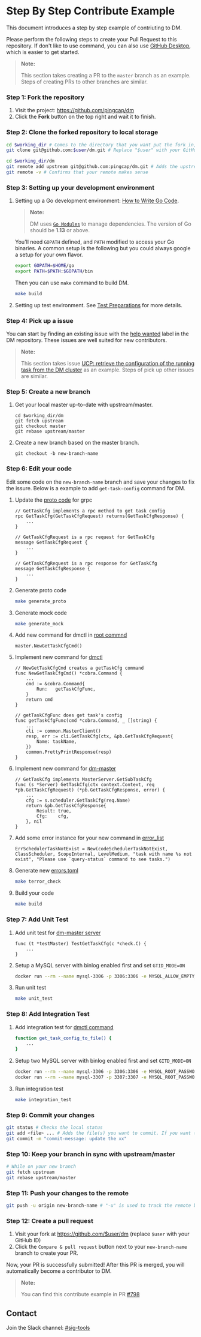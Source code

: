 # Step By Step Contribute Example

This document introduces a step by step example of contriuting to DM.

Please perform the following steps to create your Pull Request to this repository. If don't like to use command, you can also use [GitHub Desktop](https://desktop.github.com/), which is easier to get started.

> **Note:**
>
> This section takes creating a PR to the `master` branch as an example. Steps of creating PRs to other branches are similar.

### Step 1: Fork the repository

1. Visit the project: <https://github.com/pingcap/dm>
2. Click the **Fork** button on the top right and wait it to finish.

### Step 2: Clone the forked repository to local storage

```sh
cd $working_dir # Comes to the directory that you want put the fork in, for example, "cd ~/code"
git clone git@github.com:$user/dm.git # Replace "$user" with your GitHub ID

cd $working_dir/dm
git remote add upstream git@github.com:pingcap/dm.git # Adds the upstream repo
git remote -v # Confirms that your remote makes sense
```

### Step 3: Setting up your development environment

1. Setting up a Go development environment: [How to Write Go Code](http://golang.org/doc/code.html).

    > **Note:**
    >
    > DM uses [`Go Modules`](https://github.com/golang/go/wiki/Modules) to manage dependencies. The version of Go should be **1.13** or above.

    You'll need `GOPATH` defined, and `PATH` modified to access your Go binaries. A
    common setup is the following but you could always google a setup for your own
    flavor.

    ```sh
    export GOPATH=$HOME/go
    export PATH=$PATH:$GOPATH/bin
    ```

    Then you can use `make` command to build DM.

    ```sh
    make build
    ```

2. Setting up test environment. See [Test Preparations](tests/README.md#Preparations) for more details.

### Step 4: Pick up a issue

You can start by finding an existing issue with the
[help wanted](https://github.com/pingcap/dm/labels/help%20wanted)
label in the DM repository. These issues are well suited for new contributors.

> **Note:**
>
> This section takes issue [UCP: retrieve the configuration of the running task from the DM cluster](https://github.com/pingcap/dm/issues/182) as an example. Steps of pick up other issues are similar.

### Step 5: Create a new branch

1. Get your local master up-to-date with upstream/master.

    ```
    cd $working_dir/dm
    git fetch upstream
    git checkout master
    git rebase upstream/master
    ```

2. Create a new branch based on the master branch.

    ```
    git checkout -b new-branch-name
    ```

### Step 6: Edit your code

Edit some code on the `new-branch-name` branch and save your changes to fix the issure. Below is a example to add `get-task-config` command for DM.

1. Update the [proto code](dm/proto/dmmaster.proto) for grpc

    ```
    // GetTaskCfg implements a rpc method to get task config
    rpc GetTaskCfg(GetTaskCfgRequest) returns(GetTaskCfgResponse) {
        ...
    }
    
    // GetTaskCfgRequest is a rpc request for GetTaskCfg
    message GetTaskCfgRequest {
        ...
    }
    
    // GetTaskCfgRequest is a rpc response for GetTaskCfg
    message GetTaskCfgResponse {
        ...
    } 
    ```

2. Generate proto code

    ```sh
    make generate_proto
    ```

3. Generate mock code

    ```sh
    make generate_mock
    ```

4. Add new command for dmctl in [root commnd](dm/ctl/ctl.go)

    ```
    master.NewGetTaskCfgCmd()
    ```

5. Implement new command for [dmctl](dm/ctl/master/get_task_config.go)

    ```golang
    // NewGetTaskCfgCmd creates a getTaskCfg command
    func NewGetTaskCfgCmd() *cobra.Command {
        ...
        cmd := &cobra.Command{
    		Run:   getTaskCfgFunc,
        }
        return cmd
    }

    // getTaskCfgFunc does get task's config
    func getTaskCfgFunc(cmd *cobra.Command, _ []string) {
        ...
        cli := common.MasterClient()
        resp, err := cli.GetTaskCfg(ctx, &pb.GetTaskCfgRequest{
    		Name: taskName,
        })
        common.PrettyPrintResponse(resp)
    }
    ```

6. Implement new command for [dm-master](dm/master/server.go)

    ```golang
    // GetTaskCfg implements MasterServer.GetSubTaskCfg
    func (s *Server) GetTaskCfg(ctx context.Context, req *pb.GetTaskCfgRequest) (*pb.GetTaskCfgResponse, error) {
        ...
    	cfg := s.scheduler.GetTaskCfg(req.Name)
    	return &pb.GetTaskCfgResponse{
    		Result: true,
    		Cfg:    cfg,
    	}, nil
    }
    ```

7. Add some error instance for your new command in [error_list](pkg/terror/error_list.go)

    ```golang
	ErrSchedulerTaskNotExist = New(codeSchedulerTaskNotExist, ClassScheduler, ScopeInternal, LevelMedium, "task with name %s not exist", "Please use `query-status` command to see tasks.")
    ```

8. Generate new [errors.toml](errors.toml)

    ```sh
    make terror_check
    ```

9. Build your code

    ```sh
    make build
    ```

### Step 7: Add Unit Test

1. Add unit test for [dm-master server](dm/master/server_test.go)

    ```golang
    func (t *testMaster) TestGetTaskCfg(c *check.C) {
        ...
    }
    ```

2. Setup a MySQL server with binlog enabled first and set `GTID_MODE=ON`

    ```sh
    docker run --rm --name mysql-3306 -p 3306:3306 -e MYSQL_ALLOW_EMPTY_PASSWORD=true mysql:5.7.22 --log-bin=mysql-bin --port=3306 --bind-address=0.0.0.0 --binlog-format=ROW --server-id=1 --gtid_mode=ON --enforce-gtid-consistency=true > mysql.3306.log 2>&1 &
    ```

3. Run unit test

    ```sh
    make unit_test
    ```

### Step 8: Add Integration Test

1. Add integration test for [dmctl command](tests/dmctl_basic/check_list/get_task_config.sh)

    ```sh
    function get_task_config_to_file() {
        ...
    }
    ```

2. Setup two MySQL server with binlog enabled first and set `GITD_MODE=ON`

    ```sh
    docker run --rm --name mysql-3306 -p 3306:3306 -e MYSQL_ROOT_PASSWORD=123456 mysql:5.7.22 --log-bin=mysql-bin --port=3306 --bind-address=0.0.0.0 --binlog-format=ROW --server-id=1 --gtid_mode=ON --enforce-gtid-consistency=true > mysql.3306.log 2>&1 &
    docker run --rm --name mysql-3307 -p 3307:3307 -e MYSQL_ROOT_PASSWORD=123456 mysql:5.7.22 --log-bin=mysql-bin --port=3307 --bind-address=0.0.0.0 --binlog-format=ROW --server-id=1 --gtid_mode=ON --enforce-gtid-consistency=true > mysql.3307.log 2>&1 &
    ```

3. Run integration test

    ```sh
    make integration_test
    ```

### Step 9: Commit your changes

```sh
git status # Checks the local status
git add <file> ... # Adds the file(s) you want to commit. If you want to commit all changes, you can directly use `git add .`
git commit -m "commit-message: update the xx"
```

### Step 10: Keep your branch in sync with upstream/master

```sh
# While on your new branch
git fetch upstream
git rebase upstream/master
```

### Step 11: Push your changes to the remote

```sh
git push -u origin new-branch-name # "-u" is used to track the remote branch from origin
```

### Step 12: Create a pull request

1. Visit your fork at <https://github.com/$user/dm> (replace `$user` with your GitHub ID)
2. Click the `Compare & pull request` button next to your `new-branch-name` branch to create your PR.

Now, your PR is successfully submitted! After this PR is merged, you will automatically become a contributor to DM.

> **Note:**
>
> You can find this contribute example in PR [#798](https://github.com/pingcap/dm/pull/798)

## Contact

Join the Slack channel: [#sig-tools](https://tidbcommunity.slack.com/archives/C013HGZMBAR)
